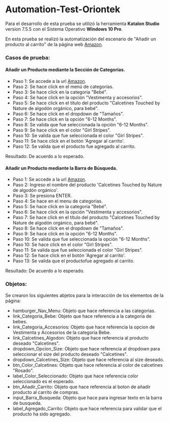 # Automation-Test-Oriontek

Para el desarrollo de esta prueba se utilizó la herramienta **Katalon Studio** version 7.5.5 con el Sistema Operativo **Windows 10 Pro**.

En esta prueba se realizó la automatización del escenario de "Añadir un producto al carrito" de la página web [Amazon](https://amazon.com).

### Casos de prueba:

#### Añadir un Producto mediante la Sección de Categorías.    
- Paso 1: Se accede a la url [Amazon](https://amazon.com).
- Paso 2: Se hace click en el menú de categorías.
- Paso 3: Se hace click en la categoria "Bebé".
- Paso 4: Se hace click en la opción "Vestimenta y accesorios".
- Paso 5: Se hace click en el título del producto "Calcetines Touched by Nature de algodón orgánico, para bebé".
- Paso 6: Se hace click en el dropdown de "Tamaños".
- Paso 7: Se hace click en la opción "6-12 Months".
- Paso 8: Se valida que fue seleccionada la opción "6-12 Months".
- Paso 9: Se hace click en el color "Girl Stripes".
- Paso 10: Se valida que fue seleccionada el color "Girl Stripes".
- Paso 11: Se hace click en el botón 'Agregar al carrito'.
- Paso 12: Se valida que el producto fue agregado al carrito.

Resultado: De acuerdo a lo esperado.

#### Añadir un Producto mediante la Barra de Búsqueda.
- Paso 1: Se accede a la url [Amazon](https://amazon.com).
- Paso 2: Ingreso el nombre del producto 'Calcetines Touched by Nature de algodón orgánico'.
- Paso 3: Se presiona ENTER.
- Paso 4: Se hace en el menu de categorias.
- Paso 5: Se hace click en la categoria "Bebé".
- Paso 6: Se hace click en la opción "Vestimenta y accesorios".
- Paso 7: Se hace click en el título del producto "Calcetines Touched by Nature de algodón orgánico, para bebé".
- Paso 8: Se hace click en el dropdown de "Tamaños".
- Paso 9:  Se hace click en la opción "6-12 Months".
- Paso 10: Se valida que fue seleccionada la opción "6-12 Months".
- Paso 10: Se hace click en el color "Girl Stripes".
- Paso 11: Se valida que fue seleccionada el color "Girl Stripes".
- Paso 12: Se hace click en el botón 'Agregar al carrito'.
- Paso 13: Se valida que el productofue agregado al carrito.

Resultado: De acuerdo a lo esperado.

### Objetos:

Se crearon los siguientes abjetos para la interacción de los elementos de la página:

- hamburger_Nav_Menu: Objeto que hace referencia a las categorias.
- link_Categoria_Bebe: Objeto que hace referencia a la categoria de bebes.
- link_Categoria_Accesorios: Objeto que hace referencia la opcion de Vestimenta y Accesorios de la categoria Bebe.
- link_Calcetines_Algodon: Objeto que hace referencia al producto deseado "Calcetines".
- dropdown_Opcion_Size: Objeto que hace referencia al dropdown para seleccionar el size del producto deseado "Calcetines".
- dropdown_Calcetines_Size: Objeto que hace referencia al size deseado.
- btn_Color_Calcetines: Objeto que hace referencia al color de calcetines  "Rosado".
- label_Color_Seleccionado: Objeto que hace referencia color seleccionado es el esperado.
- btn_Añadir_Carrito: Objeto que hace referencia al boton de añadir producto al carrito de compras.
- input_Barra_Busqueda: Objeto que hace  para ingresar texto en la barra de busqueda.
- label_Agregado_Carrito: Objeto que hace referencia para  validar que el producto ha sido agregado.